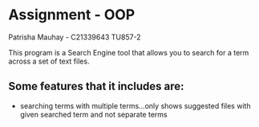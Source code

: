 # Assignment - OOP
Patrisha Mauhay - C21339643
TU857-2

This program is a Search Engine tool that allows you to search for a term across a set of text files.

Some features that it includes are:
-
- searching terms with multiple terms...only shows suggested files with given searched term and not separate terms
